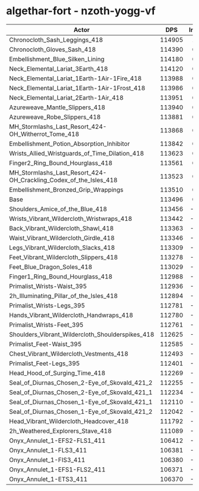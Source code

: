# algethar-fort - nzoth-yogg-vf
| Actor | DPS | Increase |
|---|:---:|:---:|
|Chronocloth_Sash_Leggings_418|114905|1.24%|
|Chronocloth_Gloves_Sash_418|114390|0.79%|
|Embellishment_Blue_Silken_Lining|114180|0.60%|
|Neck_Elemental_Lariat_3Earth_418|114120|0.55%|
|Neck_Elemental_Lariat_1Earth-1Air-1Fire_418|113988|0.43%|
|Neck_Elemental_Lariat_1Earth-1Air-1Frost_418|113986|0.43%|
|Neck_Elemental_Lariat_2Earth-1Air_418|113951|0.40%|
|Azureweave_Mantle_Slippers_418|113940|0.39%|
|Azureweave_Robe_Slippers_418|113881|0.34%|
|MH_Stormlashs_Last_Resort_424-OH_Witherrot_Tome_418|113868|0.33%|
|Embellishment_Potion_Absorption_Inhibitor|113842|0.30%|
|Wrists_Allied_Wristguards_of_Time_Dilation_418|113623|0.11%|
|Finger2_Ring_Bound_Hourglass_418|113561|0.06%|
|MH_Stormlashs_Last_Resort_424-OH_Crackling_Codex_of_the_Isles_418|113523|0.02%|
|Embellishment_Bronzed_Grip_Wrappings|113510|0.01%|
|Base|113496|0.00%|
|Shoulders_Amice_of_the_Blue_418|113456|-0.04%|
|Wrists_Vibrant_Wildercloth_Wristwraps_418|113442|-0.05%|
|Back_Vibrant_Wildercloth_Shawl_418|113363|-0.12%|
|Waist_Vibrant_Wildercloth_Girdle_418|113346|-0.13%|
|Legs_Vibrant_Wildercloth_Slacks_418|113309|-0.16%|
|Feet_Vibrant_Wildercloth_Slippers_418|113278|-0.19%|
|Feet_Blue_Dragon_Soles_418|113029|-0.41%|
|Finger1_Ring_Bound_Hourglass_418|112988|-0.45%|
|Primalist_Wrists-Waist_395|112936|-0.49%|
|2h_Illuminating_Pillar_of_the_Isles_418|112894|-0.53%|
|Primalist_Wrists-Legs_395|112781|-0.63%|
|Hands_Vibrant_Wildercloth_Handwraps_418|112780|-0.63%|
|Primalist_Wrists-Feet_395|112761|-0.65%|
|Shoulders_Vibrant_Wildercloth_Shoulderspikes_418|112625|-0.77%|
|Primalist_Feet-Waist_395|112585|-0.80%|
|Chest_Vibrant_Wildercloth_Vestments_418|112493|-0.88%|
|Primalist_Feet-Legs_395|112401|-0.96%|
|Head_Hood_of_Surging_Time_418|112269|-1.08%|
|Seal_of_Diurnas_Chosen_2-Eye_of_Skovald_421_2|112255|-1.09%|
|Seal_of_Diurnas_Chosen_2-Eye_of_Skovald_421_1|112234|-1.11%|
|Seal_of_Diurnas_Chosen_1-Eye_of_Skovald_421_1|112110|-1.22%|
|Seal_of_Diurnas_Chosen_1-Eye_of_Skovald_421_2|112042|-1.28%|
|Head_Vibrant_Wildercloth_Headcover_418|111792|-1.50%|
|2h_Weathered_Explorers_Stave_418|111089|-2.12%|
|Onyx_Annulet_1-EFS2-FLS1_411|106412|-6.24%|
|Onyx_Annulet_1-FLS3_411|106381|-6.27%|
|Onyx_Annulet_1-FIS3_411|106380|-6.27%|
|Onyx_Annulet_1-EFS1-FLS2_411|106371|-6.28%|
|Onyx_Annulet_1-ETS3_411|106370|-6.28%|
